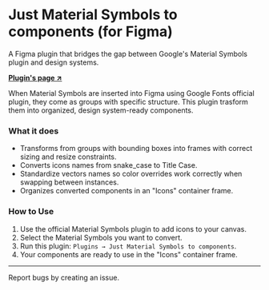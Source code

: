 # Just Material Symbols to components (for Figma)

A Figma plugin that bridges the gap between Google's Material Symbols plugin and design systems.

**[Plugin's page ↗︎](https://www.figma.com/community/plugin/1565473533838184007)**

When Material Symbols are inserted into Figma using Google Fonts official plugin, they come as groups with specific structure. This plugin trasform them into organized, design system-ready components.

### What it does

- Transforms from groups with bounding boxes into frames with correct sizing and resize constraints.
- Converts icons names from snake_case to Title Case.
- Standardize vectors names so color overrides work correctly when swapping between instances.
- Organizes converted components in an "Icons" container frame.

### How to Use

1. Use the official Material Symbols plugin to add icons to your canvas.
2. Select the Material Symbols you want to convert.
3. Run this plugin: `Plugins → Just Material Symbols to components`.
4. Your components are ready to use in the "Icons" container frame.

---

Report bugs by creating an issue.
